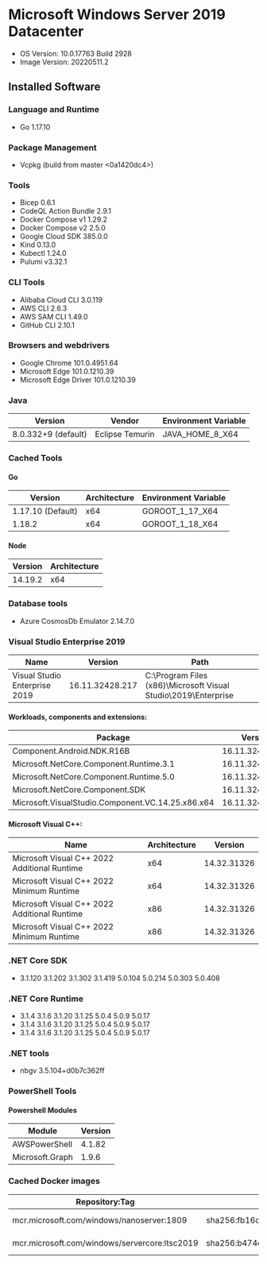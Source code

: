 # Microsoft Windows Server 2019 Datacenter
- OS Version: 10.0.17763 Build 2928
- Image Version: 20220511.2
## Installed Software
### Language and Runtime
- Go 1.17.10
### Package Management
- Vcpkg (build from master \<0a1420dc4>)
### Tools
- Bicep 0.6.1
- CodeQL Action Bundle 2.9.1
- Docker Compose v1 1.29.2
- Docker Compose v2 2.5.0
- Google Cloud SDK 385.0.0
- Kind 0.13.0
- Kubectl 1.24.0
- Pulumi v3.32.1
### CLI Tools
- Alibaba Cloud CLI 3.0.119
- AWS CLI 2.6.3
- AWS SAM CLI 1.49.0
- GitHub CLI 2.10.1
### Browsers and webdrivers
- Google Chrome 101.0.4951.64
- Microsoft Edge 101.0.1210.39
- Microsoft Edge Driver 101.0.1210.39
### Java
| Version             | Vendor          | Environment Variable |
| ------------------- | --------------- | -------------------- |
| 8.0.332+9 (default) | Eclipse Temurin | JAVA_HOME_8_X64      |
### Cached Tools
#### Go
| Version | Architecture | Environment Variable |
| ------- | ------------ | -------------------- |
| 1.17.10 (Default) | x64          | GOROOT_1_17_X64      |
| 1.18.2  | x64          | GOROOT_1_18_X64      |
#### Node
| Version | Architecture |
| ------- | ------------ |
| 14.19.2 | x64          |
### Database tools
- Azure CosmosDb Emulator 2.14.7.0
### Visual Studio Enterprise 2019
| Name                          | Version         | Path                                                           |
| ----------------------------- | --------------- | -------------------------------------------------------------- |
| Visual Studio Enterprise 2019 | 16.11.32428.217 | C:\Program Files (x86)\Microsoft Visual Studio\2019\Enterprise |
#### Workloads, components and extensions:
| Package                                                                   | Version         |
| ------------------------------------------------------------------------- | --------------- |
| Component.Android.NDK.R16B                                                | 16.11.32425.466 |
| Microsoft.NetCore.Component.Runtime.3.1                                   | 16.11.32428.217 |
| Microsoft.NetCore.Component.Runtime.5.0                                   | 16.11.32428.217 |
| Microsoft.NetCore.Component.SDK                                           | 16.11.32428.217 |
| Microsoft.VisualStudio.Component.VC.14.25.x86.x64                         | 16.11.32428.96  |
#### Microsoft Visual C++:
| Name                                         | Architecture | Version     |
| -------------------------------------------- | ------------ | ----------- |
| Microsoft Visual C++ 2022 Additional Runtime | x64          | 14.32.31326 |
| Microsoft Visual C++ 2022 Minimum Runtime    | x64          | 14.32.31326 |
| Microsoft Visual C++ 2022 Additional Runtime | x86          | 14.32.31326 |
| Microsoft Visual C++ 2022 Minimum Runtime    | x86          | 14.32.31326 |
### .NET Core SDK
- 3.1.120 3.1.202 3.1.302 3.1.419 5.0.104 5.0.214 5.0.303 5.0.408
### .NET Core Runtime
- 3.1.4 3.1.6 3.1.20 3.1.25 5.0.4 5.0.9 5.0.17
- 3.1.4 3.1.6 3.1.20 3.1.25 5.0.4 5.0.9 5.0.17
- 3.1.4 3.1.6 3.1.20 3.1.25 5.0.4 5.0.9 5.0.17
### .NET tools
- nbgv 3.5.104+d0b7c362ff
### PowerShell Tools
#### Powershell Modules
| Module             | Version          |
| ------------------ | ---------------- |
| AWSPowerShell      | 4.1.82           |
| Microsoft.Graph    | 1.9.6            |
### Cached Docker images
| Repository:Tag                                                            | Digest                                                                   | Created    |
| ------------------------------------------------------------------------- | ------------------------------------------------------------------------ | ---------- |
| mcr.microsoft.com/windows/nanoserver:1809                                 | sha256:fb16d42712f3599c849723d365a7ddc5fb95e8bf1674d97e9f9cbcb726e7525d  | 2022-05-05 |
| mcr.microsoft.com/windows/servercore:ltsc2019                             | sha256:b474e47f6f8bdb110068684ab8cebbadb5806e641fe6dba0169555981f6520ef  | 2022-05-05 |
